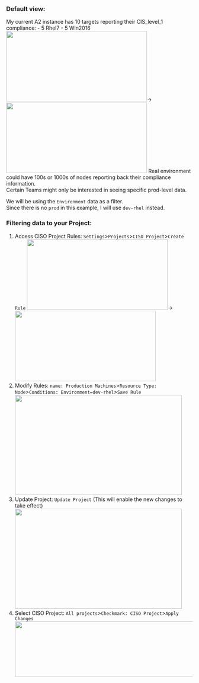 ### Default view:
My current A2 instance has 10 targets reporting their CIS_level_1 compliance:
    - 5 Rhel7 
    - 5 Win2016
<kbd><img src="https://raw.githubusercontent.com/danf425/ChefAutomate_LimitViewability/master/images/a2-defaultview1.png" width="380" height="190"></kbd>→<kbd><img src="https://raw.githubusercontent.com/danf425/ChefAutomate_LimitViewability/master/images/a2-defaultview2.png" width="380" height="190"></kbd> 
Real environment could have 100s or 1000s of nodes reporting back their compliance information.  
Certain Teams might only be interested in seeing specific prod-level data.   
  
We will be using the `Environment` data as a filter.  
Since there is no `prod` in this example, I will use `dev-rhel` instead.  


### Filtering data to your Project:
1. Access CISO Project Rules: `Settings`>`Projects`>`CISO Project`>`Create Rule`
<kbd><img src="https://raw.githubusercontent.com/danf425/ChefAutomate_LimitViewability/master/images/a2-projects-accesscisoproject.png" width="380" height="190"></kbd>→<kbd><img src="https://raw.githubusercontent.com/danf425/ChefAutomate_LimitViewability/master/images/a2-projects-accessrulecreation.png" width="380" height="190"></kbd>  
2. Modify Rules: `name: Production Machines`>`Resource Type: Node`>`Conditions: Environment=dev-rhel`>`Save Rule`  
<kbd><img src="https://raw.githubusercontent.com/danf425/ChefAutomate_LimitViewability/master/images/a2-projects-saverule.png" width="450" height="270"></kbd>
3. Update Project: `Update Project` (This will enable the new changes to take effect)  
<kbd><img src="https://raw.githubusercontent.com/danf425/ChefAutomate_LimitViewability/master/images/a2-projects-updateproject.png" width="450" height="270"></kbd>
4. Select CISO Project: `All projects`>`Checkmark: CISO Project`>`Apply Changes`  
<kbd><img src="https://raw.githubusercontent.com/danf425/ChefAutomate_LimitViewability/master/images/a2-filterbyproject.png" width="700" height="150"></kbd>
